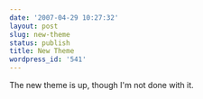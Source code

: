 ```yaml
---
date: '2007-04-29 10:27:32'
layout: post
slug: new-theme
status: publish
title: New Theme
wordpress_id: '541'
---
```


The new theme is up, though I'm not done with it.
